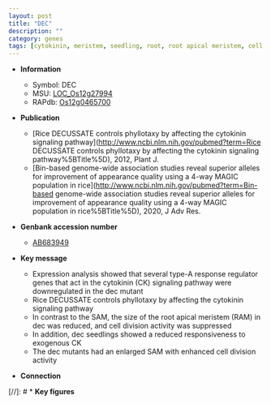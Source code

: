 ```yaml
---
layout: post
title: "DEC"
description: ""
category: genes
tags: [cytokinin, meristem, seedling, root, root apical meristem, cell division]
---
```


* **Information**  
    + Symbol: DEC  
    + MSU: [LOC_Os12g27994](http://rice.plantbiology.msu.edu/cgi-bin/ORF_infopage.cgi?orf=LOC_Os12g27994)  
    + RAPdb: [Os12g0465700](http://rapdb.dna.affrc.go.jp/viewer/gbrowse_details/irgsp1?name=Os12g0465700)  

* **Publication**  
    + [Rice DECUSSATE controls phyllotaxy by affecting the cytokinin signaling pathway](http://www.ncbi.nlm.nih.gov/pubmed?term=Rice DECUSSATE controls phyllotaxy by affecting the cytokinin signaling pathway%5BTitle%5D), 2012, Plant J.
    + [Bin-based genome-wide association studies reveal superior alleles for improvement of appearance quality using a 4-way MAGIC population in rice](http://www.ncbi.nlm.nih.gov/pubmed?term=Bin-based genome-wide association studies reveal superior alleles for improvement of appearance quality using a 4-way MAGIC population in rice%5BTitle%5D), 2020, J Adv Res.

* **Genbank accession number**  
    + [AB683949](http://www.ncbi.nlm.nih.gov/nuccore/AB683949)

* **Key message**  
    + Expression analysis showed that several type-A response regulator genes that act in the cytokinin (CK) signaling pathway were downregulated in the dec mutant
    + Rice DECUSSATE controls phyllotaxy by affecting the cytokinin signaling pathway
    + In contrast to the SAM, the size of the root apical meristem (RAM) in dec was reduced, and cell division activity was suppressed
    + In addition, dec seedlings showed a reduced responsiveness to exogenous CK
    + The dec mutants had an enlarged SAM with enhanced cell division activity

* **Connection**  

[//]: # * **Key figures**  


